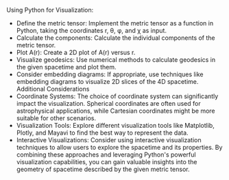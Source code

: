 Using Python for Visualization:
 * Define the metric tensor: Implement the metric tensor as a function in Python, taking the coordinates r, θ, φ, and χ as input.
 * Calculate the components: Calculate the individual components of the metric tensor.
 * Plot A(r): Create a 2D plot of A(r) versus r.
 * Visualize geodesics: Use numerical methods to calculate geodesics in the given spacetime and plot them.
 * Consider embedding diagrams: If appropriate, use techniques like embedding diagrams to visualize 2D slices of the 4D spacetime.
Additional Considerations
 * Coordinate Systems: The choice of coordinate system can significantly impact the visualization. Spherical coordinates are often used for astrophysical applications, while Cartesian coordinates might be more suitable for other scenarios.
 * Visualization Tools: Explore different visualization tools like Matplotlib, Plotly, and Mayavi to find the best way to represent the data.
 * Interactive Visualizations: Consider using interactive visualization techniques to allow users to explore the spacetime and its properties.
By combining these approaches and leveraging Python's powerful visualization capabilities, you can gain valuable insights into the geometry of spacetime described by the given metric tensor.
